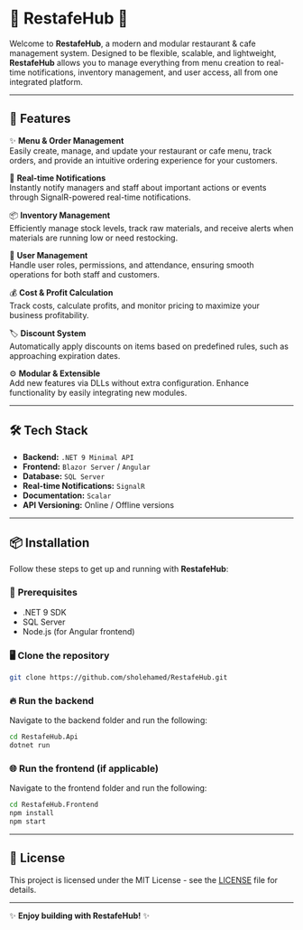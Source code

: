 
# 🌟 **RestafeHub** 🌟

Welcome to **RestafeHub**, a modern and modular restaurant & cafe management system. Designed to be flexible, scalable, and lightweight, **RestafeHub** allows you to manage everything from menu creation to real-time notifications, inventory management, and user access, all from one integrated platform.

---

## 🚀 **Features**

✨ **Menu & Order Management**  
Easily create, manage, and update your restaurant or cafe menu, track orders, and provide an intuitive ordering experience for your customers.

🔔 **Real-time Notifications**  
Instantly notify managers and staff about important actions or events through SignalR-powered real-time notifications.

📦 **Inventory Management**  
Efficiently manage stock levels, track raw materials, and receive alerts when materials are running low or need restocking.

👥 **User Management**  
Handle user roles, permissions, and attendance, ensuring smooth operations for both staff and customers.

💰 **Cost & Profit Calculation**  
Track costs, calculate profits, and monitor pricing to maximize your business profitability.

🏷️ **Discount System**  
Automatically apply discounts on items based on predefined rules, such as approaching expiration dates.

⚙️ **Modular & Extensible**  
Add new features via DLLs without extra configuration. Enhance functionality by easily integrating new modules.

---

## 🛠️ **Tech Stack**

- **Backend:** `.NET 9 Minimal API`
- **Frontend:** `Blazor Server` / `Angular`
- **Database:** `SQL Server`
- **Real-time Notifications:** `SignalR`
- **Documentation:** `Scalar`
- **API Versioning:** Online / Offline versions

---

## 📦 **Installation**

Follow these steps to get up and running with **RestafeHub**:

### 🔧 **Prerequisites**

- .NET 9 SDK
- SQL Server
- Node.js (for Angular frontend)

### 🖥️ **Clone the repository**

```bash
git clone https://github.com/sholehamed/RestafeHub.git
```

### 🔥 **Run the backend**

Navigate to the backend folder and run the following:

```bash
cd RestafeHub.Api
dotnet run
```

### 🌐 **Run the frontend (if applicable)**

Navigate to the frontend folder and run the following:

```bash
cd RestafeHub.Frontend
npm install
npm start
```

---

## 📜 **License**

This project is licensed under the MIT License - see the [LICENSE](LICENSE) file for details.

---

✨ **Enjoy building with RestafeHub!** ✨
